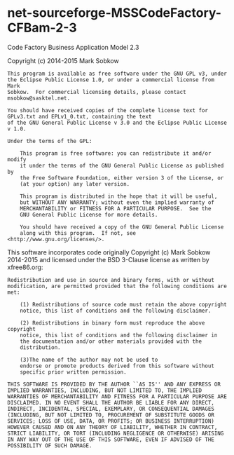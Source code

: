 net-sourceforge-MSSCodeFactory-CFBam-2-3
========================================

Code Factory Business Application Model 2.3

Copyright (c) 2014-2015 Mark Sobkow

	This program is available as free software under the GNU GPL v3, under
	the Eclipse Public License 1.0, or under a commercial license from Mark
	Sobkow.  For commercial licensing details, please contact msobkow@sasktel.net.

	You should have received copies of the complete license text for
	GPLv3.txt and EPLv1_0.txt, containing the text
	of the GNU General Public License v 3.0 and the Eclipse Public License v 1.0.

	Under the terms of the GPL:

		This program is free software: you can redistribute it and/or modify
		it under the terms of the GNU General Public License as published by
		the Free Software Foundation, either version 3 of the License, or
		(at your option) any later version.
  
		This program is distributed in the hope that it will be useful,
		but WITHOUT ANY WARRANTY; without even the implied warranty of
		MERCHANTABILITY or FITNESS FOR A PARTICULAR PURPOSE.  See the
		GNU General Public License for more details.
  
		You should have received a copy of the GNU General Public License
		along with this program.  If not, see <http://www.gnu.org/licenses/>.

This software incorporates code originally Copyright (c) Mark Sobkow 2014-2015
and licensed under the BSD 3-Clause license as written by xfree86.org:

	Redistribution and use in source and binary forms, with or without
	modification, are permitted provided that the following conditions are
	met:

	    (1) Redistributions of source code must retain the above copyright
	    notice, this list of conditions and the following disclaimer. 

	    (2) Redistributions in binary form must reproduce the above copyright
	    notice, this list of conditions and the following disclaimer in
	    the documentation and/or other materials provided with the
	    distribution.  

	    (3)The name of the author may not be used to
	    endorse or promote products derived from this software without
	    specific prior written permission.

	THIS SOFTWARE IS PROVIDED BY THE AUTHOR ``AS IS'' AND ANY EXPRESS OR
	IMPLIED WARRANTIES, INCLUDING, BUT NOT LIMITED TO, THE IMPLIED
	WARRANTIES OF MERCHANTABILITY AND FITNESS FOR A PARTICULAR PURPOSE ARE
	DISCLAIMED. IN NO EVENT SHALL THE AUTHOR BE LIABLE FOR ANY DIRECT,
	INDIRECT, INCIDENTAL, SPECIAL, EXEMPLARY, OR CONSEQUENTIAL DAMAGES
	(INCLUDING, BUT NOT LIMITED TO, PROCUREMENT OF SUBSTITUTE GOODS OR
	SERVICES; LOSS OF USE, DATA, OR PROFITS; OR BUSINESS INTERRUPTION)
	HOWEVER CAUSED AND ON ANY THEORY OF LIABILITY, WHETHER IN CONTRACT,
	STRICT LIABILITY, OR TORT (INCLUDING NEGLIGENCE OR OTHERWISE) ARISING
	IN ANY WAY OUT OF THE USE OF THIS SOFTWARE, EVEN IF ADVISED OF THE
	POSSIBILITY OF SUCH DAMAGE.
